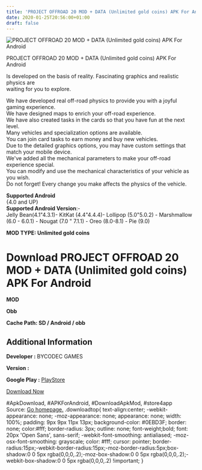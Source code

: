 ```yaml
---
title: 'PROJECT OFFROAD 20 MOD + DATA (Unlimited gold coins) APK For Android'
date: 2020-01-25T20:56:00+01:00
draft: false
---
```


![PROJECT OFFROAD 20 MOD + DATA (Unlimited gold coins) APK For Android](https://i0.wp.com/apkhome.net/wp-content/uploads/2020/01/PROJECT-OFFROAD-20-MOD-DATA-Unlimited-gold-coins.png "PROJECT OFFROAD 20 MOD + DATA (Unlimited gold coins) APK For Android")

  

PROJECT OFFROAD 20 MOD + DATA (Unlimited gold coins) APK For Android

Is developed on the basis of reality. Fascinating graphics and realistic physics are  
waiting for you to explore.

We have developed real off-road physics to provide you with a joyful gaming experience.  
We have designed maps to enrich your off-road experience.  
We have also created tasks in the cards so that you have fun at the next level.  
Many vehicles and specialization options are available.  
You can join card tasks to earn money and buy new vehicles.  
Due to the detailed graphics options, you may have custom settings that match your mobile device.  
We've added all the mechanical parameters to make your off-road experience special.  
You can modify and use the mechanical characteristics of your vehicle as you wish.  
Do not forget! Every change you make affects the physics of the vehicle.

**Supported Android**  
{4.0 and UP}  
**Supported Android Version**:-  
Jelly Bean(4.1"4.3.1)- KitKat (4.4"4.4.4)- Lollipop (5.0"5.0.2) - Marshmallow (6.0 - 6.0.1) - Nougat (7.0 " 7.1.1) - Oreo (8.0-8.1) - Pie (9.0)

**MOD TYPE: Unlimited gold coins**

Download PROJECT OFFROAD 20 MOD + DATA (Unlimited gold coins) APK For Android
=============================================================================

**MOD**

**Obb**

**Cache Path: SD / Android / obb**

Additional Information
----------------------

**Developer :** BYCODEC GAMES

**Version :**

**Google Play :** [PlayStore](https://play.google.com/store/apps/details?id=com.bycodec.project_offroad_20)

  

[Download Now](https://store4app.co/post/project-offroad-20-mod-data-unlimited-gold-coins-apk-for-android_1579981980)

  
#ApkDownload, #APKForAndroid, #DownloadApkMod, #store4app  
Source: [Go homepage.](https://store4app.co/post/project-offroad-20-mod-data-unlimited-gold-coins-apk-for-android_1579981980) .downloadtop{ text-align:center; -webkit-appearance: none; -moz-appearance: none; appearance: none; width: 100%; padding: 9px 9px 11px 13px; background-color: #0EBD3F; border: none; color:#fff; border-radius: 3px; outline: none; font-weight;bold; font: 20px 'Open Sans', sans-serif; -webkit-font-smoothing: antialiased; -moz-osx-font-smoothing: grayscale; color: #fff; cursor: pointer; border-radius:15px;-webkit-border-radius:15px;-moz-border-radius:5px;box-shadow:0 0 5px rgba(0,0,0,.2);-moz-box-shadow:0 0 5px rgba(0,0,0,.2);-webkit-box-shadow:0 0 5px rgba(0,0,0,.2) !important; }